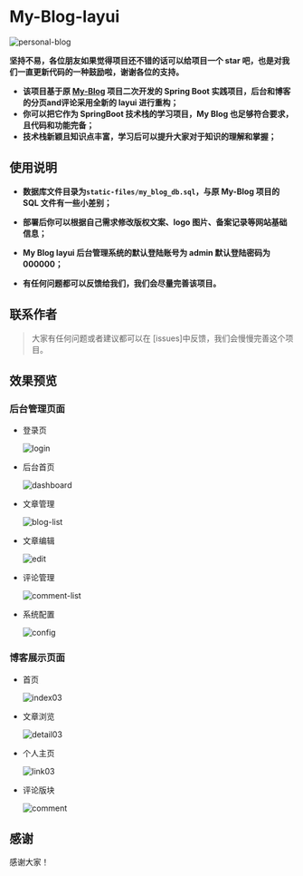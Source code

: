 # My-Blog-layui

![personal-blog](static-files/personal-blog.png)

**坚持不易，各位朋友如果觉得项目还不错的话可以给项目一个 star 吧，也是对我们一直更新代码的一种鼓励啦，谢谢各位的支持。**

- **该项目基于原 [My-Blog](https://github.com/ZHENFENG13/My-Blog) 项目二次开发的 Spring Boot 实践项目，后台和博客的分页and评论采用全新的 layui 进行重构；**
- **你可以把它作为 SpringBoot 技术栈的学习项目，My Blog 也足够符合要求，且代码和功能完备；**
- **技术栈新颖且知识点丰富，学习后可以提升大家对于知识的理解和掌握；**

## 使用说明

- **数据库文件目录为```static-files/my_blog_db.sql```，与原 My-Blog 项目的 SQL 文件有一些小差别；**

- **部署后你可以根据自己需求修改版权文案、logo 图片、备案记录等网站基础信息；**

- **My Blog layui 后台管理系统的默认登陆账号为 admin 默认登陆密码为 000000；**

- **有任何问题都可以反馈给我们，我们会尽量完善该项目。**




## 联系作者

> 大家有任何问题或者建议都可以在 [issues]中反馈，我们会慢慢完善这个项目。



## 效果预览

### 后台管理页面

- 登录页

	![login](static-files/login.png)

- 后台首页

	![dashboard](static-files/dashboard.png)

- 文章管理

	![blog-list](static-files/blog-list.png)

- 文章编辑

	![edit](static-files/edit.png)

- 评论管理

	![comment-list](static-files/comment-list.png)

- 系统配置

	![config](static-files/config.png)

### 博客展示页面

- 首页

  ![index03](static-files/index03.png)

- 文章浏览

  ![detail03](static-files/detail03.png)

- 个人主页

  ![link03](static-files/link03.png)
  
- 评论版块

  ![comment](static-files/comment.png)

## 感谢
感谢大家！
